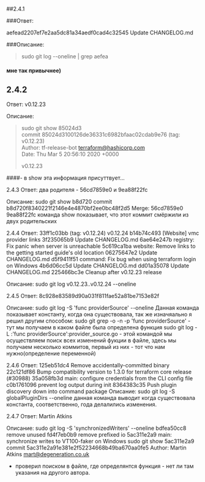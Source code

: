 ##2.4.1  

###Ответ:  

aefead2207ef7e2aa5dc81a34aedf0cad4c32545 Update CHANGELOG.md  


###Описание:  

> sudo git log --oneline | grep aefea  
#### мне так привычнее)  

2.4.2
----- 
Ответ: v0.12.23

Описание:
> sudo git show 85024d3  
> commit 85024d3100126de36331c6982bfaac02cdab9e76 (tag: v0.12.23)  
> Author: tf-release-bot <terraform@hashicorp.com>  
> Date:   Thu Mar 5 20:56:10 2020 +0000  
>
>    v0.12.23
>
####- в show эта информация присуттвует...

2.4.3 
Ответ:
два родителя -  56cd7859e0 и 9ea88f22fc

Описание:
sudo git show b8d720
commit b8d720f8340221f2146e4e4870bf2ee0bc48f2d5
Merge: 56cd7859e0 9ea88f22fc
команда show показывает, что этот коммит смёржили из двух родительских

2.4.4
Ответ:
33ff1c03bb (tag: v0.12.24) v0.12.24
b14b74c493 [Website] vmc provider links
3f235065b9 Update CHANGELOG.md
6ae64e247b registry: Fix panic when server is unreachable
5c619ca1ba website: Remove links to the getting started guide's old location
06275647e2 Update CHANGELOG.md
d5f9411f51 command: Fix bug when using terraform login on Windows
4b6d06cc5d Update CHANGELOG.md
dd01a35078 Update CHANGELOG.md
225466bc3e Cleanup after v0.12.23 release

Описание:
sudo git log v0.12.23..v0.12.24 --oneline

2.4.5 
Ответ:
8c928e83589d90a031f811fae52a81be7153e82f

Описание:
sudo git log -S 'func providerSource' --oneline
Данная команда показывает константу, когда она существовала, так же изначяально 
я решил другим способом:
sudo git grep -o -n -p 'func providerSource' - тут мы получаем в каком файле была определена функция
sudo git log -L :'func providerSource':provider_source.go - этой командой мы осуществляем поиск всех изменений 
фукции в файле, здесь мы получаем несколько коммитов, первый из них - тот что нам нужно(определение переменной)


2.4.6
Ответ:
125eb51dc4 Remove accidentally-committed binary
22c121df86 Bump compatibility version to 1.3.0 for terraform core release (#30988)
35a058fb3d main: configure credentials from the CLI config file
c0b1761096 prevent log output during init
8364383c35 Push plugin discovery down into command package
Описание:
 sudo git log -S globalPluginDirs --oneline
данная команда выводит когда существовала константа, соответственно, года делалились изменения.


2.4.7 
Ответ: Martin Atkins

Описание:
sudo git log -S 'synchronizedWriters' --oneline
bdfea50cc8 remove unused
fd4f7eb0b9 remove prefixed io
5ac311e2a9 main: synchronize writes to VT100-faker on Windows
sudo git show 5ac311e2a9
commit 5ac311e2a91e381e2f52234668b49ba670aa0fe5
Author: Martin Atkins <mart@degeneration.co.uk>
+ проверил поиском в файле, где определянтся функция - нет ли там указания на другого автора.

